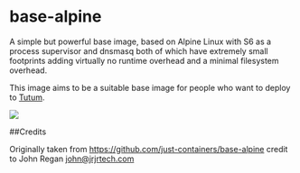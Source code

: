 # base-alpine 

A simple but powerful base image, based on Alpine Linux with S6 as a process supervisor and dnsmasq both of which have extremely small footprints adding virtually no runtime overhead and a minimal filesystem overhead.

This image aims to be a suitable base image for people who want to deploy to [Tutum](http://tutum.co).

[![](https://badge.imagelayers.io/vizzbuzz/base-alpine.svg)](https://imagelayers.io/?images=vizzbuzz/base-alpine:latest 'Get your own badge on imagelayers.io')

##Credits

Originally taken from https://github.com/just-containers/base-alpine credit to John Regan <john@jrjrtech.com>

